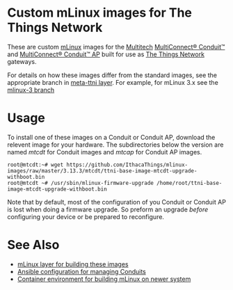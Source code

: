 # Custom mLinux images for The Things Network

These are custom
[mLinux](http://www.multitech.net/developer/software/mlinux/) images
for the [Multitech](http://www.multitech.com) [MultiConnect®
Conduit™](http://www.multitech.net/developer/products/multiconnect-conduit-platform/)
and [MultiConnect® Conduit™
AP](http://www.multitech.net/developer/products/multiconnect-conduit-access-point/)
built for use as [The Things
Network](https://console.thethingsnetwork.org/) gateways.

For details on how these images differ from the standard images, see
the appropriate branch in [meta-ttni
layer](https://github.com/IthacaThings/meta-ttni).  For example, for
mLinux 3.x see the [mlinux-3
branch](https://github.com/IthacaThings/meta-ttni/tree/mlinux-3)

# Usage

To install one of these images on a Conduit or Conduit AP, download
the relevent image for your hardware. The subdirectories below the
version are named _mtcdt_ for Conduit images and _mtcap_ for Conduit
AP images.

```
root@mtcdt:~# wget https://github.com/IthacaThings/mlinux-images/raw/master/3.13.3/mtcdt/ttni-base-image-mtcdt-upgrade-withboot.bin
root@mtcdt ~# /usr/sbin/mlinux-firmware-upgrade /home/root/ttni-base-image-mtcdt-upgrade-withboot.bin
```

Note that by default, most of the configuration of you Conduit or
Conduit AP is lost when doing a firmware upgrade. So preform an
upgrade *before* configuring your device or be prepared to
reconfigure.

# See Also

+ [mLinux layer for building these images](https://github.com/IthacaThings/meta-ttni)
+ [Ansible configuration for managing Conduits](https://github.com/IthacaThings/ttn-multitech-cm)
+ [Container environment for building mLinux on newer system](https://hub.docker.com/r/jchonig/mlinux-be/)

